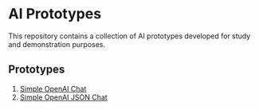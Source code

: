 # AI Prototypes

This repository contains a collection of AI prototypes developed for study and demonstration purposes.

## Prototypes

1. [Simple OpenAI Chat](1-simple-openai-chat/README.md)
2. [Simple OpenAI JSON Chat](2-simple-openai-json-chat/README.md)
